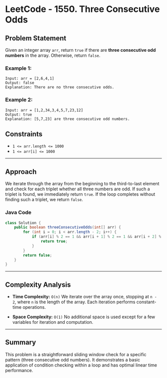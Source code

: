 # LeetCode - 1550. Three Consecutive Odds 

## Problem Statement 

Given an integer array `arr`, return `true` if there are **three consecutive odd numbers** in the array. Otherwise, return `false`.

### Example 1:

```
Input: arr = [2,6,4,1]
Output: false
Explanation: There are no three consecutive odds.
```  

### Example 2:

```
Input: arr = [1,2,34,3,4,5,7,23,12]
Output: true
Explanation: [5,7,23] are three consecutive odd numbers.
```

## Constraints

* `1 <= arr.length <= 1000`
* `1 <= arr[i] <= 1000`

---

## Approach

We iterate through the array from the beginning to the third-to-last element and check for each triplet whether all three numbers are odd. If such a triplet is found, we immediately return `true`. If the loop completes without finding such a triplet, we return `false`.

### Java Code

```java
class Solution {
    public boolean threeConsecutiveOdds(int[] arr) {
        for (int i = 0; i < arr.length - 2; i++) {
            if (arr[i] % 2 == 1 && arr[i + 1] % 2 == 1 && arr[i + 2] % 2 == 1) {
                return true;
            }
        }
        return false;
    }
}
```

---

## Complexity Analysis

* **Time Complexity:** `O(n)`
  We iterate over the array once, stopping at `n - 2`, where `n` is the length of the array. Each iteration performs constant-time operations.

* **Space Complexity:** `O(1)`
  No additional space is used except for a few variables for iteration and computation.

---

## Summary

This problem is a straightforward sliding window check for a specific pattern (three consecutive odd numbers). It demonstrates a basic application of condition checking within a loop and has optimal linear time performance.

